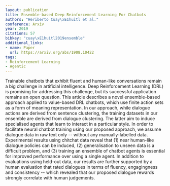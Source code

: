 ```yaml
---
layout: publication
title: Ensemble-based Deep Reinforcement Learning For Chatbots
authors: "Heriberto Cuay\xE1huitl et al."
conference: Arxiv
year: 2019
citations: 57
bibkey: "cuay\xE1huitl2019ensemble"
additional_links:
- name: Paper
  url: https://arxiv.org/abs/1908.10422
tags:
- Reinforcement Learning
- Agentic
---
```

Trainable chatbots that exhibit fluent and human-like conversations remain a
big challenge in artificial intelligence. Deep Reinforcement Learning (DRL) is
promising for addressing this challenge, but its successful application remains
an open question. This article describes a novel ensemble-based approach
applied to value-based DRL chatbots, which use finite action sets as a form of
meaning representation. In our approach, while dialogue actions are derived
from sentence clustering, the training datasets in our ensemble are derived
from dialogue clustering. The latter aim to induce specialised agents that
learn to interact in a particular style. In order to facilitate neural chatbot
training using our proposed approach, we assume dialogue data in raw text only
-- without any manually-labelled data. Experimental results using chitchat data
reveal that (1) near human-like dialogue policies can be induced, (2)
generalisation to unseen data is a difficult problem, and (3) training an
ensemble of chatbot agents is essential for improved performance over using a
single agent. In addition to evaluations using held-out data, our results are
further supported by a human evaluation that rated dialogues in terms of
fluency, engagingness and consistency -- which revealed that our proposed
dialogue rewards strongly correlate with human judgements.